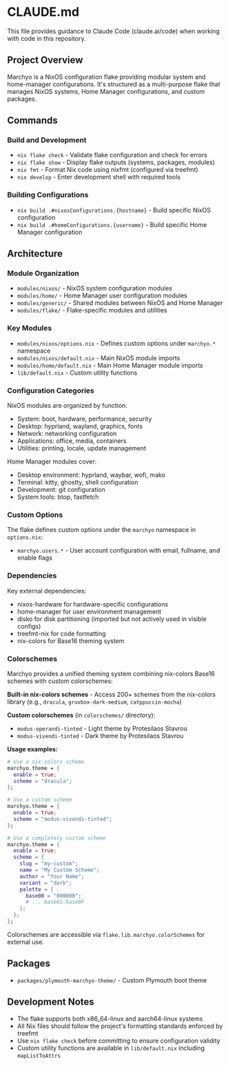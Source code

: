 # CLAUDE.md

This file provides guidance to Claude Code (claude.ai/code) when working with code in this repository.

## Project Overview

Marchyo is a NixOS configuration flake providing modular system and home-manager configurations. It's structured as a multi-purpose flake that manages NixOS systems, Home Manager configurations, and custom packages.

## Commands

### Build and Development
- `nix flake check` - Validate flake configuration and check for errors
- `nix flake show` - Display flake outputs (systems, packages, modules)
- `nix fmt` - Format Nix code using nixfmt (configured via treefmt)
- `nix develop` - Enter development shell with required tools

### Building Configurations
- `nix build .#nixosConfigurations.{hostname}` - Build specific NixOS configuration
- `nix build .#homeConfigurations.{username}` - Build specific Home Manager configuration

## Architecture

### Module Organization
- `modules/nixos/` - NixOS system configuration modules
- `modules/home/` - Home Manager user configuration modules
- `modules/generic/` - Shared modules between NixOS and Home Manager
- `modules/flake/` - Flake-specific modules and utilities

### Key Modules
- `modules/nixos/options.nix` - Defines custom options under `marchyo.*` namespace
- `modules/nixos/default.nix` - Main NixOS module imports
- `modules/home/default.nix` - Main Home Manager module imports
- `lib/default.nix` - Custom utility functions

### Configuration Categories
NixOS modules are organized by function:
- System: boot, hardware, performance, security
- Desktop: hyprland, wayland, graphics, fonts
- Network: networking configuration
- Applications: office, media, containers
- Utilities: printing, locale, update management

Home Manager modules cover:
- Desktop environment: hyprland, waybar, wofi, mako
- Terminal: kitty, ghostty, shell configuration
- Development: git configuration
- System tools: btop, fastfetch

### Custom Options
The flake defines custom options under the `marchyo` namespace in `options.nix`:
- `marchyo.users.*` - User account configuration with email, fullname, and enable flags

### Dependencies
Key external dependencies:
- nixos-hardware for hardware-specific configurations
- home-manager for user environment management
- disko for disk partitioning (imported but not actively used in visible configs)
- treefmt-nix for code formatting
- nix-colors for Base16 theming system

### Colorschemes
Marchyo provides a unified theming system combining nix-colors Base16 schemes with custom colorschemes:

**Built-in nix-colors schemes** - Access 200+ schemes from the nix-colors library (e.g., `dracula`, `gruvbox-dark-medium`, `catppuccin-mocha`)

**Custom colorschemes** (in `colorschemes/` directory):
- `modus-operandi-tinted` - Light theme by Protesilaos Stavrou
- `modus-vivendi-tinted` - Dark theme by Protesilaos Stavrou

**Usage examples:**
```nix
# Use a nix-colors scheme
marchyo.theme = {
  enable = true;
  scheme = "dracula";
};

# Use a custom scheme
marchyo.theme = {
  enable = true;
  scheme = "modus-vivendi-tinted";
};

# Use a completely custom scheme
marchyo.theme = {
  enable = true;
  scheme = {
    slug = "my-custom";
    name = "My Custom Scheme";
    author = "Your Name";
    variant = "dark";
    palette = {
      base00 = "000000";
      # ... base01-base0F
    };
  };
};
```

Colorschemes are accessible via `flake.lib.marchyo.colorSchemes` for external use.

## Packages
- `packages/plymouth-marchyo-theme/` - Custom Plymouth boot theme

## Development Notes
- The flake supports both x86_64-linux and aarch64-linux systems
- All Nix files should follow the project's formatting standards enforced by treefmt
- Use `nix flake check` before committing to ensure configuration validity
- Custom utility functions are available in `lib/default.nix` including `mapListToAttrs`
